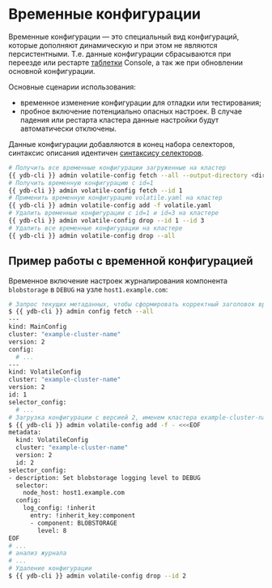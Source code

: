 # Временные конфигурации

Временные конфигурации — это специальный вид конфигураций, которые дополняют динамическую и при этом не являются персистентными. Т.е. данные конфигурации сбрасываются при переезде или рестарте [таблетки](../../concepts/glossary.md#tablet) Console, а так же при обновлении основной конфигурации.

Основные сценарии использования:

- временное изменение конфигурации для отладки или тестирования;
- пробное включение потенциально опасных настроек. В случае падения или рестарта кластера данные настройки будут автоматически отключены.

Данные конфигурации добавляются в конец набора селекторов, синтаксис описания идентичен [синтаксису селекторов](./dynamic-config-selectors.md).

```bash
# Получить все временные конфигурации загруженные на кластер
{{ ydb-cli }} admin volatile-config fetch --all --output-directory <dir>
# Получить временную конфигурацию с id=1
{{ ydb-cli }} admin volatile-config fetch --id 1
# Применить временную конфигурацию volatile.yaml на кластер
{{ ydb-cli }} admin volatile-config add -f volatile.yaml
# Удалить временные конфигурации с id=1 и id=3 на кластере
{{ ydb-cli }} admin volatile-config drop --id 1 --id 3
# Удалить все временные конфигурации на кластере
{{ ydb-cli }} admin volatile-config drop --all
```

## Пример работы с временной конфигурацией

Временное включение настроек журналирования компонента `blobstorage` в `DEBUG` на узле `host1.example.com`:

```bash
# Запрос текущих метаданных, чтобы сформировать корректный заголовок временной конфигурации
$ {{ ydb-cli }} admin config fetch --all
---
kind: MainConfig
cluster: "example-cluster-name"
version: 2
config:
  # ...
---
kind: VolatileConfig
cluster: "example-cluster-name"
version: 2
id: 1
selector_config:
  # ...
# Загрузка конфигурации с версией 2, именем кластера example-cluster-name и идентификатором 2
$ {{ ydb-cli }} admin volatile-config add -f - <<<EOF
metadata:
  kind: VolatileConfig
  cluster: "example-cluster-name"
  version: 2
  id: 2
selector_config:
- description: Set blobstorage logging level to DEBUG
  selector:
    node_host: host1.example.com
  config:
    log_config: !inherit
      entry: !inherit_key:component
      - component: BLOBSTORAGE
        level: 8
EOF
# ...
# анализ журнала
# ...
# Удаление конфигурации
$ {{ ydb-cli }} admin volatile-config drop --id 2
```
